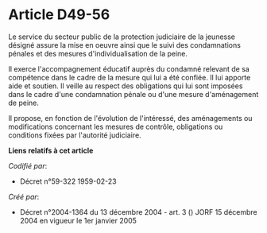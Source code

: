 # Article D49-56

Le service du secteur public de la protection judiciaire de la jeunesse désigné assure la mise en oeuvre ainsi que le suivi
des condamnations pénales et des mesures d'individualisation de la peine.

Il exerce l'accompagnement éducatif auprès du condamné relevant de sa compétence dans le cadre de la mesure qui lui a été
confiée. Il lui apporte aide et soutien. Il veille au respect des obligations qui lui sont imposées dans le cadre d'une
condamnation pénale ou d'une mesure d'aménagement de peine.

Il propose, en fonction de l'évolution de l'intéressé, des aménagements ou modifications concernant les mesures de contrôle,
obligations ou conditions fixées par l'autorité judiciaire.

**Liens relatifs à cet article**

_Codifié par_:

  - Décret n°59-322 1959-02-23

_Créé par_:

  - Décret n°2004-1364 du 13 décembre 2004 - art. 3 () JORF 15 décembre 2004 en vigueur le 1er janvier 2005
